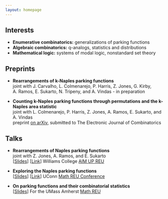 ```yaml
---
layout: homepage
---
```


## Interests

- **Enumerative combinatorics:** generalizations of parking functions
- **Algebraic combinatorics:** q-analogs, statistics and distributions
- **Mathematical logic:** systems of modal logic, nonstandard set theory

## Preprints

- **Rearrangements of k-Naples parking functions**
  <br>
  joint with J. Carvalho, L. Colmenarejo, P. Harris, Z. Jones, G. Kirby,<br> A. Ramos, E. Sukarto, N. Tripeny, and A. Vindas - in preparation

- **Counting k-Naples parking functions through permutations and the k-Naples area statistic**
  <br>
  joint with L. Colmenarejo, P. Harris, Z. Jones, A. Ramos, E. Sukarto, and A. Vindas
  <br>
  preprint <a href="https://arxiv.org/pdf/2009.01124.pdf">on arXiv</a>, submitted to The Electronic Journal of Combinatorics


## Talks

- **Rearrangements of Naples parking functions**
  <br>
  joint with Z. Jones, A. Ramos, and E. Sukarto
  <br>
  [[Slides](naples_re.pdf)] [[Link](https://youtu.be/snc2ViNNuas)] Williams College <a href="https://sites.google.com/view/aimup/" target="_blank">AIM UP REU</a>
  
- **Exploring the Naples parking functions**
  <br>
  [[Slides](naples_ex.pdf)] [[Link](https://www.youtube.com/watch?v=94yHxXU2xzs)] UConn <a href="https://mathreu.uconn.edu/2020-math-reu-conference/" target="_blank">Math REU Conference</a>
  
- **On parking functions and their combinatorial statistics**
  <br>
  [[Slides](pf_cstat.pdf)] For the UMass Amherst <a href="https://www.math.umass.edu/undergraduate/research-experience" target="_blank">Math REU</a>
